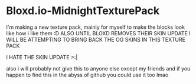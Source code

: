 # Bloxd.io-MidnightTexturePack
I'm making a new texture pack, mainly for myself to make the blocks look like how i like them :D
ALSO
UNTIL BLOXD REMOVES THEIR SKIN UPDATE I WILL BE ATTEMPTING TO BRING BACK THE OG SKINS IN THIS TEXTURE PACK

I HATE THE SKIN UPDATE >:|

also i will probably not give this to anyone else except my friends and if you happen to find this in the abyss of github you could use it too lmao
